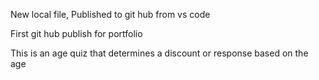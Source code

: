 New local file, 
Published to git hub from vs code

First git hub publish for portfolio

This is an age quiz that determines a discount
or response based on the age
